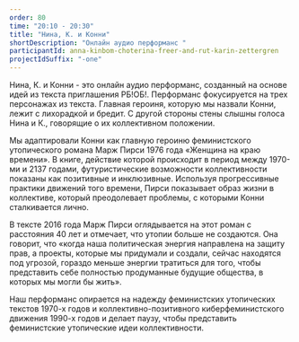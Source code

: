 ```yaml
---
order: 80
time: "20:10 - 20:30"
title: "Нина, К. и Конни"
shortDescription: "Онлайн аудио перформанс "
participantId: anna-kinbom-choterina-freer-and-rut-karin-zettergren
projectIdSuffix: "-one"
---
```


Нина, К. и Конни - это онлайн аудио перформанс, созданный на основе идей из текста приглашения РБ!ОБ!. Перформанс фокусируется на трех персонажах из текста. Главная героиня, которую мы назвали Конни, лежит с лихорадкой и бредит. С другой стороны стены слышны голоса Нина и К., говорящие о их коллективном положении.

Мы адаптировали Конни как главную героиню феминистского утопического романа Марж Пирси 1976 года «Женщина на краю времени». В книге, действие которой происходит в период между 1970-ми и 2137 годами, футуристические возможности коллективности показаны как позитивные и инклюзивные. Используя прогрессивные практики движений того времени, Пирси показывает образ жизни в коллективе, который преодолевает проблемы, с которыми Конни сталкивается лично.

В тексте 2016 года Марж Пирси оглядывается на этот роман с расстояния 40 лет и отмечает, что утопии больше не создаются. Она говорит, что «когда наша политическая энергия направлена ​​на защиту прав, а проекты, которые мы придумали и создали, сейчас находятся под угрозой, гораздо меньше энергии тратиться для того, чтобы представить себе полностью продуманные будущие общества, в которых мы могли бы жить».

Наш перформанс опирается на надежду феминистских утопических текстов 1970-х годов и коллективно-позитивного киберфеминистского движения 1990-х годов и делает паузу, чтобы представить феминистские утопические идеи коллективности.
